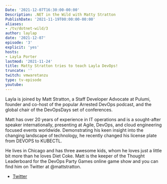 ```yaml
---
Date: '2021-12-07T16:30:00-00:00'
Description: .NET in the Wild with Matty Stratton
PublishDate: '2021-11-19T00:00:00-00:00'
aliases:
- /tv/dotnet-wild/3
author: laylap
date: '2021-12-07'
episode: '3'
explicit: 'yes'
hosts:
- Layla Porter
lastmod: '2021-11-24'
title: Matty Stratton tries to teach Layla DevOps!
truncate: ''
twitch: vmwaretanzu
type: tv-episode
youtube: 
---
```


Layla is joined by Matt Stratton, a Staff Developer Advocate at Pulumi, founder and co-host of the popular Arrested DevOps podcast, and the global chair of the DevOpsDays set of conferences.

Matt has over 20 years of experience in IT operations and is a sought-after speaker internationally, presenting at Agile, DevOps, and cloud engineering focused events worldwide. Demonstrating his keen insight into the changing landscape of technology, he recently changed his license plate from DEVOPS to KUBECTL.

He lives in Chicago and has three awesome kids, whom he loves just a little bit more than he loves Diet Coke. Matt is the keeper of the Thought Leaderboard for the DevOps Party Games online game show and you can find him on Twitter at @mattstratton.

- [Twitter](https://twitter.com/mattstratton)